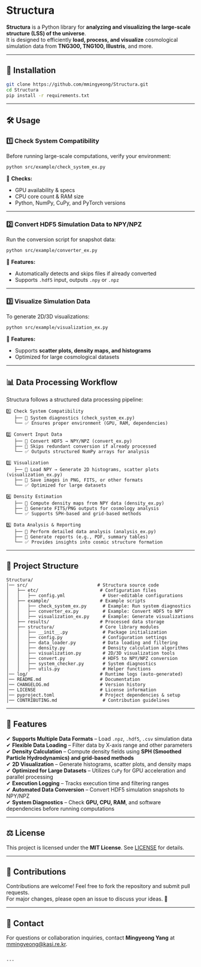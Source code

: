 # Structura  
**Structura** is a Python library for **analyzing and visualizing the large-scale structure (LSS) of the universe**.  
It is designed to efficiently **load, process, and visualize** cosmological simulation data from **TNG300, TNG100, Illustris**, and more.  

---

## 🚀 Installation  
```bash
git clone https://github.com/mmingyeong/Structura.git
cd Structura
pip install -r requirements.txt
```

---

## 🛠 Usage  

### **1️⃣ Check System Compatibility**
Before running large-scale computations, verify your environment:  
```bash
python src/example/check_system_ex.py
```
📌 **Checks:**  
- GPU availability & specs  
- CPU core count & RAM size  
- Python, NumPy, CuPy, and PyTorch versions  

---

### **2️⃣ Convert HDF5 Simulation Data to NPY/NPZ**
Run the conversion script for snapshot data:  
```bash
python src/example/converter_ex.py
```
📌 **Features:**  
- Automatically detects and skips files if already converted  
- Supports `.hdf5` input, outputs `.npy` or `.npz`  

---

### **3️⃣ Visualize Simulation Data**
To generate 2D/3D visualizations:  
```bash
python src/example/visualization_ex.py
```
📌 **Features:**  
- Supports **scatter plots, density maps, and histograms**  
- Optimized for large cosmological datasets  

---

## 📊 Data Processing Workflow  

Structura follows a structured data processing pipeline:  

```plaintext
1️⃣ Check System Compatibility
   ├── 🔹 System diagnostics (check_system_ex.py)
   └── ✅ Ensures proper environment (GPU, RAM, dependencies)

2️⃣ Convert Input Data
   ├── 🔹 Convert HDF5 → NPY/NPZ (convert_ex.py)
   ├── 🔹 Skips redundant conversion if already processed
   └── ✅ Outputs structured NumPy arrays for analysis

3️⃣ Visualization
   ├── 🔹 Load NPY → Generate 2D histograms, scatter plots (visualization_ex.py)
   ├── 🔹 Save images in PNG, FITS, or other formats
   └── ✅ Optimized for large datasets

4️⃣ Density Estimation
   ├── 🔹 Compute density maps from NPY data (density_ex.py)
   ├── 🔹 Generate FITS/PNG outputs for cosmology analysis
   └── ✅ Supports SPH-based and grid-based methods

5️⃣ Data Analysis & Reporting
   ├── 🔹 Perform detailed data analysis (analysis_ex.py)
   ├── 🔹 Generate reports (e.g., PDF, summary tables)
   └── ✅ Provides insights into cosmic structure formation
```
---

## 📂 Project Structure  

```plaintext
Structura/
│── src/                          # Structura source code
│   ├── etc/                       # Configuration files
│   │   ├── config.yml              # User-editable configurations
│   ├── example/                   # Example scripts
│   │   ├── check_system_ex.py      # Example: Run system diagnostics
│   │   ├── converter_ex.py         # Example: Convert HDF5 to NPY
│   │   ├── visualization_ex.py     # Example: Generate visualizations
│   ├── results/                   # Processed data storage
│   ├── structura/                 # Core library modules
│   │   ├── __init__.py             # Package initialization
│   │   ├── config.py               # Configuration settings
│   │   ├── data_loader.py          # Data loading and filtering
│   │   ├── density.py              # Density calculation algorithms
│   │   ├── visualization.py        # 2D/3D visualization tools
│   │   ├── convert.py              # HDF5 to NPY/NPZ conversion
│   │   ├── system_checker.py       # System diagnostics
│   │   ├── utils.py                # Helper functions
│── log/                           # Runtime logs (auto-generated)
│── README.md                      # Documentation
│── CHANGELOG.md                   # Version history
│── LICENSE                        # License information
│── pyproject.toml                 # Project dependencies & setup
│── CONTRIBUTING.md                 # Contribution guidelines
```

---

## 📌 Features  
✔ **Supports Multiple Data Formats** – Load `.npz`, `.hdf5`, `.csv` simulation data  
✔ **Flexible Data Loading** – Filter data by X-axis range and other parameters  
✔ **Density Calculation** – Compute density fields using **SPH (Smoothed Particle Hydrodynamics) and grid-based methods**  
✔ **2D Visualization** – Generate histograms, scatter plots, and density maps  
✔ **Optimized for Large Datasets** – Utilizes `CuPy` for GPU acceleration and parallel processing  
✔ **Execution Logging** – Tracks execution time and filtering ranges  
✔ **Automated Data Conversion** – Convert HDF5 simulation snapshots to NPY/NPZ  
✔ **System Diagnostics** – Check **GPU, CPU, RAM**, and software dependencies before running computations  

---

## ⚖ License  
This project is licensed under the **MIT License**. See [LICENSE](LICENSE) for details.  

---

## 🤝 Contributions  
Contributions are welcome! Feel free to fork the repository and submit pull requests.  
For major changes, please open an issue to discuss your ideas. 🚀  

---

## 📧 Contact  
For questions or collaboration inquiries, contact **Mingyeong Yang** at [mmingyeong@kasi.re.kr](mailto:mmingyeong@kasi.re.kr).  
```

---